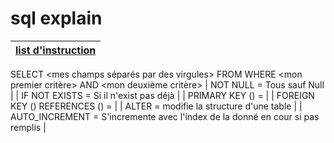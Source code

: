 # sql explain

|<u>list d'instruction</u>
|-|
SELECT <mes champs séparés par des virgules> FROM <ma table> WHERE <mon premier critère> AND <mon deuxième critère>
| NOT NULL = Tous sauf Null |
| IF NOT EXISTS = Si il n'exist pas déjà |
| PRIMARY KEY (<mon champ>) = |
| FOREIGN KEY (<mon champ>) REFERENCES <ma table>(<mon champ>) = |
| ALTER = modifie la structure d'une table |
| AUTO_INCREMENT = S'incremente avec l'index de la donné en cour si pas remplis |